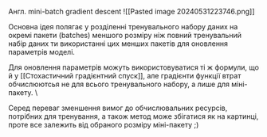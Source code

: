 Англ. mini-batch gradient descent
![[Pasted image 20240531223746.png]]

Основна ідея полягає у розділенні тренувального набору даних на окремі пакети (batches) меншого розміру ніж повний тренувальний набір даних ти використанні цих менших пакетів для оновлення параметрів моделі.

Для оновлення параметрів можуть використовуватися ті ж формули, що й у [[Стохастичний градієнтний спуск]], але градієнти функції втрат обчислюютсья не для всього тренувального набору, а лише для міні-пакету. \

Серед переваг зменшення вимог до обчислювальних ресурсів, потрібних для тренування, а також метод може збігатися як на картинці, проте все залежить від обраного розміру міні-пакету ;)